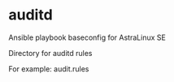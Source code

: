 # auditd
Ansible playbook baseconfig for AstraLinux SE

Directory for auditd rules

For example: audit.rules
